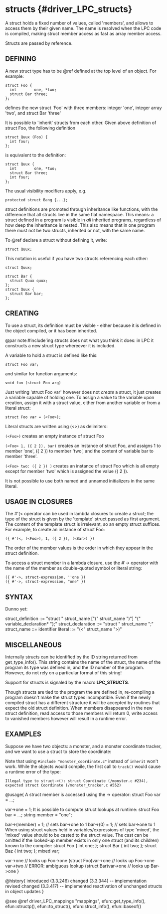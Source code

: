 structs {#driver_LPC_structs}
=============================
A struct holds a fixed number of values, called 'members', and allows to access them by their given name. The name is resolved when the LPC code is compiled, making struct member access as fast as array member access.

Structs are passed by reference.

## DEFINING #

A new struct type has to be @ref defined at the top level of an object. For example:

~~~{.c}
struct Foo {
  int        one, *two;
  struct Bar three;
};

~~~
defines the new struct 'Foo' with three members: integer 'one', integer array 'two', and struct Bar 'three'

It is possible to 'inherit' structs from each other. Given above definition of struct Foo, the following definition

~~~{.c}
struct Quux (Foo) {
  int four;
};

~~~
is equivalent to the definition:

~~~{.c}
struct Quux {
  int        one, *two;
  struct Bar three;
  int four;
};

~~~
The usual visibility modifiers apply, e.g.

~~~{.c}
protected struct Bang {...};

~~~
struct definitions are promoted through inheritance like functions, with the difference that all structs live in the same flat namespace. This means: a struct defined in a program is visible in _all_ inherited programs, regardless of how deep the inheritance is nested. This also means that in one program there must not be two structs, inherited or not, with the same name.

To @ref declare a struct without defining it, write:

~~~{.c}
struct Quux;

~~~
This notation is useful if you have two structs referencing each other:

~~~{.c}
struct Quux;

struct Bar {
  struct Quux quux;
};
struct Quux {
  struct Bar bar;
};

~~~

## CREATING #

To use a struct, its definition must be visible - either because it is defined in the object compiled, or it has been inherited.

@par note:#include'ing structs does not what you think it does: in LPC it constructs a new struct type whereever it is included.

A variable to hold a struct is defined like this:

~~~{.c}
struct Foo var;

~~~
and similar for function arguments:

~~~{.c}
void fun (struct Foo arg)

~~~
Just writing 'struct Foo var' however does not _create_ a struct, it just creates a variable capable of holding one. To assign a value to the variable upon creation, assign it with a struct value, either from another variable or from a literal struct:

~~~{.c}
struct Foo var = (<Foo>);

~~~
Literal structs are written using (<>) as delimiters:

`(<Foo>)`
creates an empty instance of struct Foo

`(<Foo> 1, ({ 2 }), bar)`
creates an instance of struct Foo, and assigns 1 to member 'one', ({ 2 }) to member 'two', and the content of variable bar to member 'three'.

`(<Foo> two: ({ 2 }) )`
creates an instance of struct Foo which is all empty except for member 'two' which is assigned the value ({ 2 }).

It is not possible to use both named and unnamed initializers in the same literal.

## USAGE IN CLOSURES #

The #'(< operator can be used in lambda closures to create a struct; the type of the struct is given by the 'template' struct passed as first argument. The content of the template struct is irrelevant, so an empty struct suffices. For example, to create an instance of struct Foo:

~~~{.c}
({ #'(<, (<Foo>), 1, ({ 2 }), (<Bar>) })

~~~
The order of the member values is the order in which they appear in the struct definition.

To access a struct member in a lambda closure, use the #'-> operator with the name of the member as double-quoted symbol or literal string:

~~~{.c}
({ #'->, struct-expression, ''one })
({ #'->, struct-expression, "one" })

~~~

## SYNTAX #

Dunno yet:

struct_definition  ::= "struct " struct_name ["(" struct_name ")"]
                      "{" variable_declaration* "};"
struct_declaration ::= "struct " struct_name ";"
struct_name        ::= identifier
literal            ::= "(<" struct_name ">)"

## MISCELLANEOUS #

Internally structs can be identified by the ID string returned from get_type_info(). This string contains the name of the struct, the name of the program its type was defined in, and the ID number of the program. However, do not rely on a particular format of this string!

Support for structs is signaled by the macro __LPC_STRUCTS__.

Though structs are tied to the program the are defined in, re-compiling a program doesn't make the struct types incompatible. Even if the newly compiled struct has a different structure it will be accepted by routines that expect the old struct definition. When members disappeared in the new struct definition, read access to those members will return 0, write access to vanished members however will result in a runtime error.

## EXAMPLES #

Suppose we have two objects: a monster, and a monster coordinate tracker, and we want to use a struct to store the coordinate:

Note that using `#include "monster_coordinate.c"` instead of `inherit` won't work. While the objects would compile, the first call to `track()` would cause a runtime error of the type:

~~~{.c}
Illegal type to struct->(): struct Coordinate (/monster.c #234), expected struct Coordinate (/monster_tracker.c #552)

~~~

@usage{
A struct member is accessed using the -> operator:
struct Foo var = ...;

var->one = 1;
It is possible to compute struct lookups at runtime:
struct Foo bar = ...;
string member = "one";

bar->(member) = 1; // sets bar->one to 1
bar->(0) = 1;      // sets bar->one to 1
When using struct values held in variables/expressions of type 'mixed', the 'mixed' value should to be casted to the struct value. The cast can be omitted if the looked-up member exists in only one struct (and its children) known to the compiler:
struct Foo { int one; };
struct Bar { int two; };
struct Baz { int two; };
mixed var;

var->one              // looks up Foo->one
(struct Foo)var->one  // looks up Foo->one
var->two              // ERROR: ambiguous lookup
(struct Bar)var->one  // looks up Bar->one
}

@history{
introduced (3.3.246)
changed (3.3.344) -- implementation revised
changed (3.3.417) -- implemented reactivation of unchanged structs in object updates
}

@see @ref driver_LPC_mappings "mappings", efun::get_type_info(), efun::structp(), efun::to_struct(), efun::struct_info(), efun::baseof()
